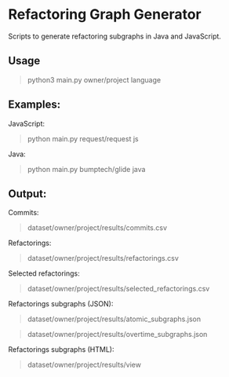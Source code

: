 # Refactoring Graph Generator

Scripts to generate refactoring subgraphs in Java and JavaScript.

## Usage

> python3 main.py owner/project language

## Examples:

JavaScript:

> python main.py request/request js

Java:

> python main.py bumptech/glide java


## Output:

Commits: 

> dataset/owner/project/results/commits.csv

Refactorings:

> dataset/owner/project/results/refactorings.csv

Selected refactorings:

> dataset/owner/project/results/selected_refactorings.csv

Refactorings subgraphs (JSON):

> dataset/owner/project/results/atomic_subgraphs.json

> dataset/owner/project/results/overtime_subgraphs.json

Refactorings subgraphs (HTML):

> dataset/owner/project/results/view